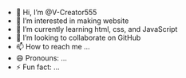 - 👋 Hi, I’m @V-Creator555
- 👀 I’m interested in making website
- 🌱 I’m currently learning html, css, and JavaScript
- 💞️ I’m looking to collaborate on GitHub
- 📫 How to reach me ...
- 😄 Pronouns: ...
- ⚡ Fun fact: ...

<!---
V-Creator555/V-Creator555 is a ✨ special ✨ repository because its `README.md` (this file) appears on your GitHub profile.
You can click the Preview link to take a look at your changes.
--->
